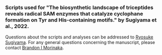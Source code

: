 ### Scripts used for "The biosynthetic landscape of triceptides reveals radical SAM enzymes that catalyze cyclophane formation on Tyr and His-containing motifs." by Sugiyama et al., 2022.
Questions about the scripts and analyses can be addressed to [Ryosuke Sugiyama](mailto:zy105shsh@gmail.com). For any general questions concerning the manuscript, please contact [Brandon I Morinaka](mailto:phambi@nus.edu.sg).

